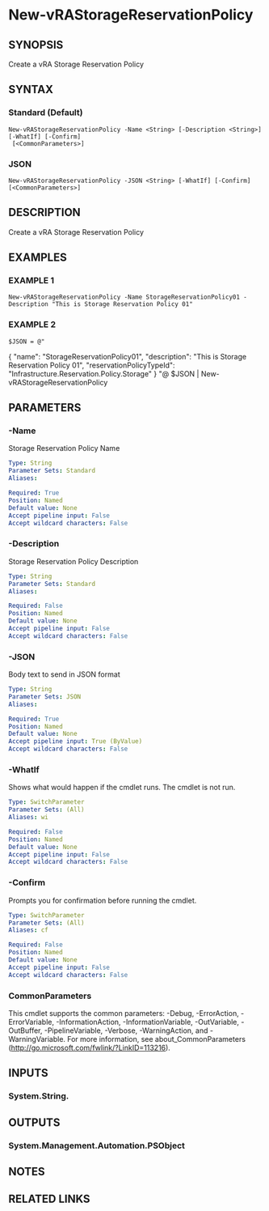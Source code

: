 # New-vRAStorageReservationPolicy

## SYNOPSIS
Create a vRA Storage Reservation Policy

## SYNTAX

### Standard (Default)
```
New-vRAStorageReservationPolicy -Name <String> [-Description <String>] [-WhatIf] [-Confirm]
 [<CommonParameters>]
```

### JSON
```
New-vRAStorageReservationPolicy -JSON <String> [-WhatIf] [-Confirm] [<CommonParameters>]
```

## DESCRIPTION
Create a vRA Storage Reservation Policy

## EXAMPLES

### EXAMPLE 1
```
New-vRAStorageReservationPolicy -Name StorageReservationPolicy01 -Description "This is Storage Reservation Policy 01"
```

### EXAMPLE 2
```
$JSON = @"
```

{
  "name": "StorageReservationPolicy01",
  "description": "This is Storage Reservation Policy 01",
  "reservationPolicyTypeId": "Infrastructure.Reservation.Policy.Storage"
}
"@
$JSON | New-vRAStorageReservationPolicy

## PARAMETERS

### -Name
Storage Reservation Policy Name

```yaml
Type: String
Parameter Sets: Standard
Aliases:

Required: True
Position: Named
Default value: None
Accept pipeline input: False
Accept wildcard characters: False
```

### -Description
Storage Reservation Policy Description

```yaml
Type: String
Parameter Sets: Standard
Aliases:

Required: False
Position: Named
Default value: None
Accept pipeline input: False
Accept wildcard characters: False
```

### -JSON
Body text to send in JSON format

```yaml
Type: String
Parameter Sets: JSON
Aliases:

Required: True
Position: Named
Default value: None
Accept pipeline input: True (ByValue)
Accept wildcard characters: False
```

### -WhatIf
Shows what would happen if the cmdlet runs.
The cmdlet is not run.

```yaml
Type: SwitchParameter
Parameter Sets: (All)
Aliases: wi

Required: False
Position: Named
Default value: None
Accept pipeline input: False
Accept wildcard characters: False
```

### -Confirm
Prompts you for confirmation before running the cmdlet.

```yaml
Type: SwitchParameter
Parameter Sets: (All)
Aliases: cf

Required: False
Position: Named
Default value: None
Accept pipeline input: False
Accept wildcard characters: False
```

### CommonParameters
This cmdlet supports the common parameters: -Debug, -ErrorAction, -ErrorVariable, -InformationAction, -InformationVariable, -OutVariable, -OutBuffer, -PipelineVariable, -Verbose, -WarningAction, and -WarningVariable.
For more information, see about_CommonParameters (http://go.microsoft.com/fwlink/?LinkID=113216).

## INPUTS

### System.String.

## OUTPUTS

### System.Management.Automation.PSObject

## NOTES

## RELATED LINKS

